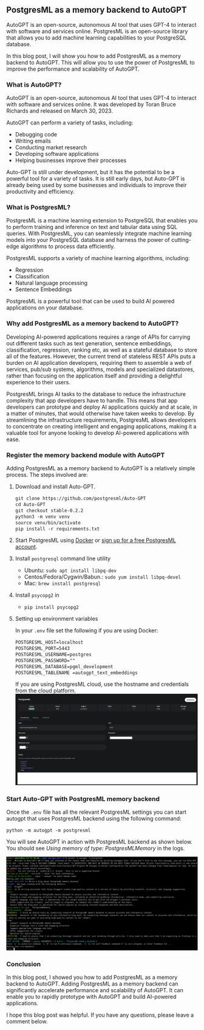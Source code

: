 ## PostgresML as a memory backend to AutoGPT

AutoGPT is an open-source, autonomous AI tool that uses GPT-4 to interact with software and services online. PostgresML is an open-source library that allows you to add machine learning capabilities to your PostgreSQL database.

In this blog post, I will show you how to add PostgresML as a memory backend to AutoGPT. This will allow you to use the power of PostgresML to improve the performance and scalability of AutoGPT.

### What is AutoGPT?

AutoGPT is an open-source, autonomous AI tool that uses GPT-4 to interact with software and services online. It was developed by Toran Bruce Richards and released on March 30, 2023.

AutoGPT can perform a variety of tasks, including:

- Debugging code
- Writing emails
- Conducting market research
- Developing software applications
- Helping businesses improve their processes

Auto-GPT is still under development, but it has the potential to be a powerful tool for a variety of tasks. It is still early days, but Auto-GPT is already being used by some businesses and individuals to improve their productivity and efficiency.

### What is PostgresML?

PostgresML is a machine learning extension to PostgreSQL that enables you to perform training and inference on text and tabular data using SQL queries. With PostgresML, you can seamlessly integrate machine learning models into your PostgreSQL database and harness the power of cutting-edge algorithms to process data efficiently.

PostgresML supports a variety of machine learning algorithms, including:

- Regression
- Classification
- Natural language processing
- Sentence Embeddings

PostgresML is a powerful tool that can be used to build AI powered applications on your database.

### Why add PostgresML as a memory backend to AutoGPT?
Developing AI-powered applications requires a range of APIs for carrying out different tasks such as text generation, sentence embeddings, classification, regression, ranking etc, as well as a stateful database to store all of the features. However, the current trend of stateless REST APIs puts a burden on AI application developers, requiring them to assemble a web of services, pub/sub systems, algorithms, models and specialized datastores, rather than focusing on the application itself and providing a delightful experience to their users.

PostgresML brings AI tasks to the database to reduce the infrastructure complexity that app developers have to handle. This means that app developers can prototype and deploy AI applications quickly and at scale, in a matter of minutes, that would otherwise have taken weeks to develop. By streamlining the infrastructure requirements, PostgresML allows developers to concentrate on creating intelligent and engaging applications, making it a valuable tool for anyone looking to develop AI-powered applications with ease.


### Register the memory backend module with AutoGPT

Adding PostgresML as a memory backend to AutoGPT is a relatively simple process. The steps involved are:

1. Download and install Auto-GPT.
    ```shell
    git clone https://github.com/postgresml/Auto-GPT
    cd Auto-GPT
    git checkout stable-0.2.2
    python3 -m venv venv
    source venv/bin/activate
    pip install -r requirements.txt
    ```

1. Start PostgresML using [Docker](https://github.com/postgresml/postgresml#docker) or [sign up for a free PostgresML account](https://postgresml.org/signup). 

2. Install `postgresql` command line utility
    - Ubuntu: `sudo apt install libpq-dev`
    - Centos/Fedora/Cygwin/Babun.: `sudo yum install libpq-devel`
    - Mac: `brew install postgresql`

3. Install `psycopg2` in 

    - `pip install psycopg2`

4. Setting up environment variables

    In your `.env` file set the following if you are using Docker:

    ```shell
    POSTGRESML_HOST=localhost
    POSTGRESML_PORT=5443
    POSTGRESML_USERNAME=postgres
    POSTGRESML_PASSWORD=""
    POSTGRESML_DATABASE=pgml_development
    POSTGRESML_TABLENAME =autogpt_text_embeddings
    ```

    If you are using PostgresML cloud, use the hostname and credentials from the cloud platform.
    ![pgml-cloud-settings](./images/pgml-cloud-settings.png)

### Start Auto-GPT with PostgresML memory backend
Once the `.env` file has all the relevant PostgresML settings you can start autogpt that uses PostgresML backend using the following command:

```shell
python -m autogpt -m postgresml
```

You will see AutoGPT in action with PostgresML backend as shown below. You should see *Using memory of type: PostgresMLMemory* in the logs.

![pgml-action](./images/pgml-autogpt-action.png)

### Conclusion
In this blog post, I showed you how to add PostgresML as a memory backend to AutoGPT. Adding PostgresML as a memory backend can significantly accelerate performance and scalability of AutoGPT. It can enable you to rapidly prototype with AutoGPT and build AI-powered applications.

I hope this blog post was helpful. If you have any questions, please leave a comment below.